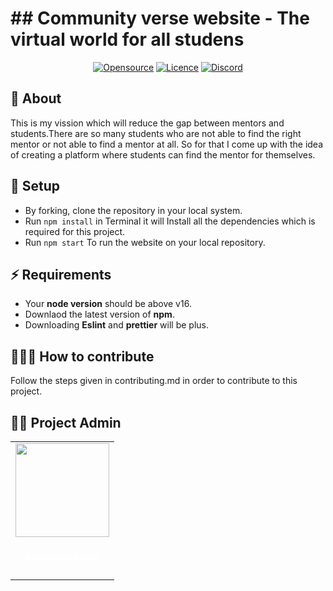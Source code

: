 <h1>## Community verse website - The virtual world for all studens</h1>


<div align="center">
<a href="https://github.com/ghulamyazdani/CommunityVerse"><img alt="Opensource" title="Website" src="https://badges.frapsoft.com/os/v2/open-source.svg?v=103"/></a>
<a href="https://github.com/ghulamyazdani/Gitpic/blob/master/LICENSE"><img alt="Licence" title="Website" src="https://img.shields.io/github/license/ghulamyazdani/Gitpic?logo=GITHUB&style=flat"/></a>
<a href="https://discord.gg/zCEhm2JvEF"><img alt="Discord" title="Website" src="https://img.shields.io/discord/857641826953854987?color=blue&label=Discuss&logo=discord"/></a>

</div>

<h2> 🌟 About</h2>

This is my vission which will reduce the gap between mentors and students.There are so many students who are not able to find the right mentor or not able to find a mentor at all. So for that I come up with the idea of creating a platform where students can find the mentor for themselves.


<h2> 🧰 Setup</h2>

- By forking, clone the repository in your local system.
- Run `npm install` in Terminal it will Install all the dependencies which is required for this project.
- Run `npm start` To run the website on your local repository.

<h2> ⚡ Requirements</h2>

- Your **node version** should be above v16.
- Downlaod the latest version of **npm**.
- Downloading **Eslint** and **prettier** will be plus.

<h2> 🧑‍🤝‍🧑 How to contribute</h2>

Follow the steps given in contributing.md in order to contribute to this project.


<h2> 👨‍💻 Project Admin</h2>

  <div align="center">
<table>
<tr>

<td align="center"><a href="https://github.com/ghulamyazdani"><img src="https://avatars.githubusercontent.com/u/55938346?v=4" width=150px height=150px /></a></br> <h4 style="color:white;">Ghulamyazdani</h4>

</tr>
</table>
<br>
